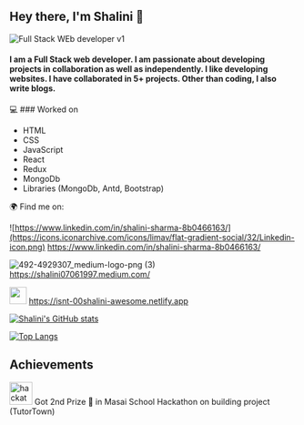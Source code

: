 ## Hey there, I'm Shalini 👋

![Full Stack WEb developer v1](https://user-images.githubusercontent.com/61345989/125043522-a6160f80-e0b8-11eb-8ed1-d7c43e47f41a.jpg)


#### I am a Full Stack web developer. I am passionate about developing projects in collaboration as well as independently. I like developing websites. I have collaborated in 5+ projects. Other than coding, I also write blogs. 

:computer: ### Worked on

* HTML
* CSS
* JavaScript
* React
* Redux
* MongoDb
* Libraries (MongoDb, Antd, Bootstrap)

:earth_africa: Find me on:

![https://www.linkedin.com/in/shalini-sharma-8b0466163/](https://icons.iconarchive.com/icons/limav/flat-gradient-social/32/Linkedin-icon.png) https://www.linkedin.com/in/shalini-sharma-8b0466163/ 

![492-4929307_medium-logo-png (3)](https://user-images.githubusercontent.com/61345989/125029386-29c70080-e0a7-11eb-84c7-2772811991d7.jpg) https://shalini07061997.medium.com/

<img src="https://cdn.iconscout.com/icon/free/png-512/adobe-portfolio-2522508-2132696.png" width='30px'> https://isnt-00shalini-awesome.netlify.app

[![Shalini's GitHub stats](https://github-readme-stats.vercel.app/api?username=00shalini&show_icons=true)](https://github.com/00shalini/github-readme-stats) 

[![Top Langs](https://github-readme-stats.vercel.app/api/top-langs/?username=00shalini&show_icons=true)](https://github.com/anuraghazra/github-readme-stats)

## Achievements

<img src="http://iconsetc.com/icons-watermarks/flat-circle-white-on-black/iconathon/iconathon_hackathon/iconathon_hackathon_flat-circle-white-on-black_512x512.png" margintop='5px' width='40px' alt='hackathon'> Got 2nd Prize :2nd_place_medal: in Masai School Hackathon on building project (TutorTown) 


